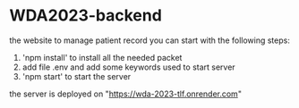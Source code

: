 # WDA2023-backend
the website to manage patient record 
you can start with the following steps: 
1. 'npm install' to install all the needed packet 
2. add file .env and add some keywords used to start server
3. 'npm start' to start the server

the server is deployed on "https://wda-2023-tlf.onrender.com"
